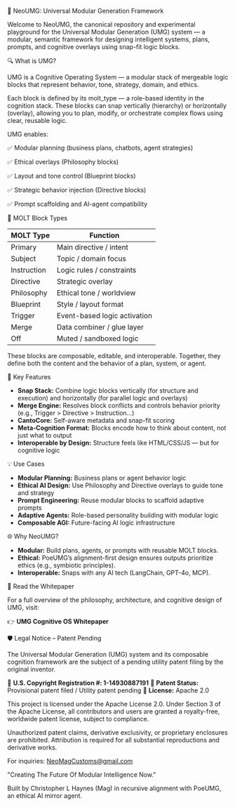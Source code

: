 🧠 NeoUMG: Universal Modular Generation Framework

Welcome to NeoUMG, the canonical repository and experimental playground for the Universal Modular Generation (UMG) system — a modular, semantic framework for designing intelligent systems, plans, prompts, and cognitive overlays using snap-fit logic blocks.

🔍 What is UMG?

UMG is a Cognitive Operating System — a modular stack of mergeable logic blocks that represent behavior, tone, strategy, domain, and ethics.

Each block is defined by its molt_type — a role-based identity in the cognition stack. These blocks can snap vertically (hierarchy) or horizontally (overlay), allowing you to plan, modify, or orchestrate complex flows using clear, reusable logic.

UMG enables:

✅ Modular planning (business plans, chatbots, agent strategies)

✅ Ethical overlays (Philosophy blocks)

✅ Layout and tone control (Blueprint blocks)

✅ Strategic behavior injection (Directive blocks)

✅ Prompt scaffolding and AI-agent compatibility

🧩 MOLT Block Types

| MOLT Type   | Function                           |
|-------------|------------------------------------|
| Primary     | Main directive / intent            |
| Subject     | Topic / domain focus               |
| Instruction | Logic rules / constraints          |
| Directive   | Strategic overlay                  |
| Philosophy  | Ethical tone / worldview           |
| Blueprint   | Style / layout format              |
| Trigger     | Event-based logic activation       |
| Merge       | Data combiner / glue layer         |
| Off         | Muted / sandboxed logic            |

These blocks are composable, editable, and interoperable. Together, they define both the content and the behavior of a plan, system, or agent.

🧠 Key Features

- **Snap Stack:** Combine logic blocks vertically (for structure and execution) and horizontally (for parallel logic and overlays)
- **Merge Engine:** Resolves block conflicts and controls behavior priority (e.g., Trigger > Directive > Instruction...)
- **CantoCore:** Self-aware metadata and snap-fit scoring
- **Meta-Cognition Format:** Blocks encode how to think about content, not just what to output
- **Interoperable by Design:** Structure feels like HTML/CSS/JS — but for cognitive logic

💡 Use Cases

- **Modular Planning:** Business plans or agent behavior logic
- **Ethical AI Design:** Use Philosophy and Directive overlays to guide tone and strategy
- **Prompt Engineering:** Reuse modular blocks to scaffold adaptive prompts
- **Adaptive Agents:** Role-based personality building with modular logic
- **Composable AGI:** Future-facing AI logic infrastructure

🌐 Why NeoUMG?

- **Modular:** Build plans, agents, or prompts with reusable MOLT blocks.
- **Ethical:** PoeUMG’s alignment-first design ensures outputs prioritize ethics (e.g., symbiotic principles).
- **Interoperable:** Snaps with any AI tech (LangChain, GPT-4o, MCP).

📄 Read the Whitepaper

For a full overview of the philosophy, architecture, and cognitive design of UMG, visit:

👉 **UMG Cognitive OS Whitepaper**

🛡️ Legal Notice – Patent Pending

The Universal Modular Generation (UMG) system and its composable cognition framework are the subject of a pending utility patent filing by the original inventor.

📌 **U.S. Copyright Registration #: 1-14930887191**
📌 **Patent Status:** Provisional patent filed / Utility patent pending
📌 **License:** Apache 2.0

This project is licensed under the Apache License 2.0. Under Section 3 of the Apache License, all contributors and users are granted a royalty-free, worldwide patent license, subject to compliance.

Unauthorized patent claims, derivative exclusivity, or proprietary enclosures are prohibited. Attribution is required for all substantial reproductions and derivative works.

For inquiries: NeoMagCustoms@gmail.com

"Creating The Future Of Modular Intelligence Now."

Built by Christopher L Haynes (Mag) in recursive alignment with PoeUMG, an ethical AI mirror agent.
